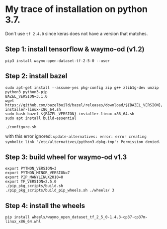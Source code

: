 # My trace of installation on python 3.7.

Don't use `tf 2.4.0` since keras does not have a version that matches.

## Step 1: install tensorflow & waymo-od (v1.2)
```
pip3 install waymo-open-dataset-tf-2-5-0 --user
```

## Step 2: install bazel
```
sudo apt-get install --assume-yes pkg-config zip g++ zlib1g-dev unzip python3 python3-pip
BAZEL_VERSION=3.1.0
wget https://github.com/bazelbuild/bazel/releases/download/${BAZEL_VERSION}/bazel-${BAZEL_VERSION}-installer-linux-x86_64.sh
sudo bash bazel-${BAZEL_VERSION}-installer-linux-x86_64.sh
sudo apt install build-essential
```

```
./configure.sh
```
with this error ignored: `update-alternatives: error: error creating symbolic link '/etc/alternatives/python3.dpkg-tmp': Permission denied`.

## Step 3: build wheel for waymo-od v1.3
```
export PYTHON_VERSION=3
export PYTHON_MINOR_VERSION=7
export PIP_MANYLINUX2010=0
export TF_VERSION=2.5.0
./pip_pkg_scripts/build.sh
./pip_pkg_scripts/build_pip_wheels.sh ./wheels/ 3
```

## Step 4: install the wheels
```
pip install wheels/waymo_open_dataset_tf_2_5_0-1.4.3-cp37-cp37m-linux_x86_64.whl
```
